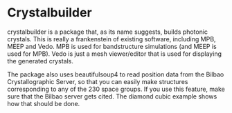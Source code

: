 Crystalbuilder
===

crystalbuilder is a package that, as its name suggests, builds photonic crystals. This is really a frankenstein of existing software, including MPB, MEEP and Vedo. MPB is used for bandstructure simulations (and MEEP is used for MPB). Vedo is just a mesh viewer/editor that is used for displaying the generated crystals.

The package also uses beautifulsoup4 to read position data from the Bilbao Crystallographic Server, so that you can easily make structures corresponding to any of the 230 space groups. If you use this feature, make sure that the Bilbao server gets cited. The diamond cubic example shows how that should be done. 
